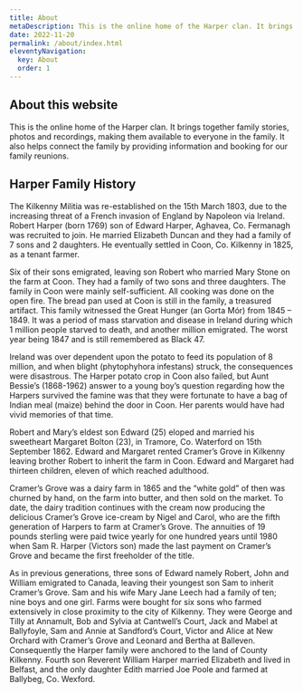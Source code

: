 ```yaml
---
title: About
metaDescription: This is the online home of the Harper clan. It brings together family stories, photos and recordings, making them available to everyone in the family. It also helps connect the family by providing information and booking for our family reunions.
date: 2022-11-20
permalink: /about/index.html
eleventyNavigation:
  key: About
  order: 1
---
```


## About this website
This is the online home of the Harper clan. It brings together family stories, photos and recordings, making them available to everyone in the family. It also helps connect the family by providing information and booking for our family reunions.

## Harper Family History
The Kilkenny Militia was re-established on the 15th March 1803, due to the increasing threat of a French invasion of England by Napoleon via Ireland. Robert Harper (born 1769) son of Edward Harper, Aghavea, Co. Fermanagh was recruited to join. He married Elizabeth Duncan and they had a family of 7 sons and 2 daughters. He eventually settled in Coon, Co. Kilkenny in 1825, as a tenant farmer.

Six of their sons emigrated, leaving son Robert who married Mary Stone on the farm at Coon. They had a family of two sons and three daughters. The family in Coon were mainly self-sufficient. All cooking was done on the open fire. The bread pan used at Coon is still in the family, a treasured artifact. This family witnessed the Great Hunger (an Gorta Mór) from 1845 – 1849. It was a period of mass starvation and disease in Ireland during which 1 million people starved to death, and another million emigrated. The worst year being 1847 and is still remembered as Black 47. 

Ireland was over dependent upon the potato to feed its population of 8 million, and when blight (phytophyhora infestans) struck, the consequences were disastrous. The Harper potato crop in Coon also failed, but Aunt Bessie’s (1868-1962) answer to a young boy’s question regarding how the Harpers survived the famine was that they were fortunate to have a bag of Indian meal (maize) behind the door in Coon. Her parents would have had vivid memories of that time.

Robert and Mary’s eldest son Edward (25) eloped and married his sweetheart Margaret Bolton (23), in Tramore, Co. Waterford on 15th September 1862. Edward and Margaret rented Cramer’s Grove in Kilkenny leaving brother Robert to inherit the farm in Coon. Edward and Margaret had thirteen children, eleven of which reached adulthood. 

Cramer’s Grove was a dairy farm in 1865 and the “white gold” of then was churned by hand, on the farm into butter, and then sold on the market.  To date, the dairy tradition continues with the cream now producing the delicious Cramer’s Grove ice-cream by Nigel and Carol, who are the fifth generation of Harpers to farm at Cramer’s Grove. The annuities of 19 pounds sterling were paid twice yearly for one hundred years until 1980 when Sam R. Harper (Victors son) made the last payment on Cramer’s Grove and became the first freeholder of the title.

As in previous generations, three sons of Edward namely Robert, John and William emigrated to Canada, leaving their youngest son Sam to inherit Cramer’s Grove. Sam and his wife Mary Jane Leech had a family of ten; nine boys and one girl. Farms were bought for six sons who farmed extensively in close proximity to the city of Kilkenny. They were George and Tilly at Annamult, Bob and Sylvia at Cantwell’s Court, Jack and Mabel at Ballyfoyle, Sam and Annie at Sandford’s Court, Victor and Alice at New Orchard with Cramer’s Grove and Leonard and Bertha at Balleven. Consequently the  Harper family were anchored to the land of County Kilkenny. Fourth son Reverent William Harper married Elizabeth and lived in Belfast, and the only daughter Edith married Joe Poole and farmed at Ballybeg, Co. Wexford.
